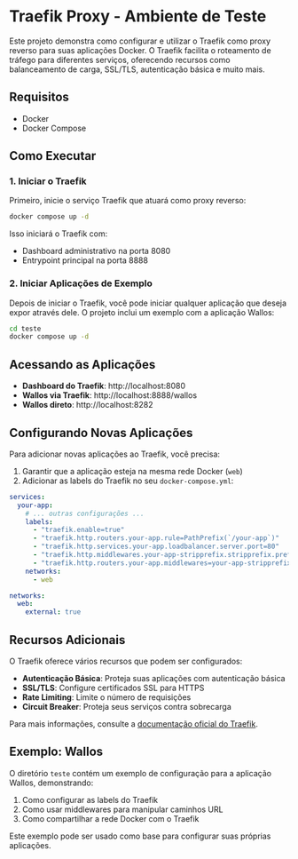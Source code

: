 # Traefik Proxy - Ambiente de Teste

Este projeto demonstra como configurar e utilizar o Traefik como proxy reverso para suas aplicações Docker. O Traefik facilita o roteamento de tráfego para diferentes serviços, oferecendo recursos como balanceamento de carga, SSL/TLS, autenticação básica e muito mais.

## Requisitos

- Docker
- Docker Compose

## Como Executar

### 1. Iniciar o Traefik

Primeiro, inicie o serviço Traefik que atuará como proxy reverso:

```bash
docker compose up -d
```

Isso iniciará o Traefik com:
- Dashboard administrativo na porta 8080
- Entrypoint principal na porta 8888

### 2. Iniciar Aplicações de Exemplo

Depois de iniciar o Traefik, você pode iniciar qualquer aplicação que deseja expor através dele. O projeto inclui um exemplo com a aplicação Wallos:

```bash
cd teste
docker compose up -d
```

## Acessando as Aplicações

- **Dashboard do Traefik**: http://localhost:8080
- **Wallos via Traefik**: http://localhost:8888/wallos
- **Wallos direto**: http://localhost:8282

## Configurando Novas Aplicações

Para adicionar novas aplicações ao Traefik, você precisa:

1. Garantir que a aplicação esteja na mesma rede Docker (`web`)
2. Adicionar as labels do Traefik no seu `docker-compose.yml`:

```yaml
services:
  your-app:
    # ... outras configurações ...
    labels:
      - "traefik.enable=true"
      - "traefik.http.routers.your-app.rule=PathPrefix(`/your-app`)"
      - "traefik.http.services.your-app.loadbalancer.server.port=80"
      - "traefik.http.middlewares.your-app-stripprefix.stripprefix.prefixes=/your-app"
      - "traefik.http.routers.your-app.middlewares=your-app-stripprefix@docker"
    networks:
      - web

networks:
  web:
    external: true
```

## Recursos Adicionais

O Traefik oferece vários recursos que podem ser configurados:

- **Autenticação Básica**: Proteja suas aplicações com autenticação básica
- **SSL/TLS**: Configure certificados SSL para HTTPS
- **Rate Limiting**: Limite o número de requisições
- **Circuit Breaker**: Proteja seus serviços contra sobrecarga

Para mais informações, consulte a [documentação oficial do Traefik](https://doc.traefik.io/traefik/).

## Exemplo: Wallos

O diretório `teste` contém um exemplo de configuração para a aplicação Wallos, demonstrando:

1. Como configurar as labels do Traefik
2. Como usar middlewares para manipular caminhos URL
3. Como compartilhar a rede Docker com o Traefik

Este exemplo pode ser usado como base para configurar suas próprias aplicações.

